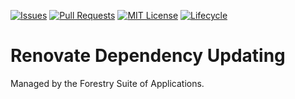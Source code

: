 <!-- PROJECT SHIELDS -->

[![Issues](https://img.shields.io/github/issues/bcgov/nr-renovate)](/../../issues)
[![Pull Requests](https://img.shields.io/github/issues-pr/bcgov/nr-renovate)](/../../pulls)
[![MIT License](https://img.shields.io/github/license/bcgov/nr-renovate.svg)](/LICENSE.md)
[![Lifecycle](https://img.shields.io/badge/Lifecycle-Experimental-339999)](https://github.com/bcgov/repomountie/blob/master/doc/lifecycle-badges.md)

# Renovate Dependency Updating

Managed by the Forestry Suite of Applications.
